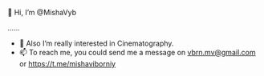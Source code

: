 👋 Hi, I’m @MishaVyb

......

- 👀 Also I’m really interested in Cinematography.
- 📫 To reach me, you could send me a message on vbrn.mv@gmail.com or https://t.me/mishaviborniy

<!---
MishaVyb/MishaVyb is a ✨ special ✨ repository because its `README.md` (this file) appears on your GitHub profile.
You can click the Preview link to take a look at your changes.
--->
